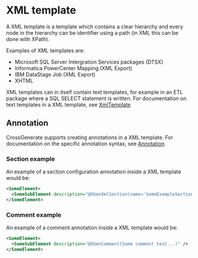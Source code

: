 # XML template

A XML template is a template which contains a clear hierarchy and every node in the hierarchy can be identifier using a path (in XML this can be done with XPath).

Examples of XML templates are:

- Microsoft SQL Server Intergration Services packages (DTSX)
- Informatica PowerCenter Mapping (XML Export)
- IBM DataStage Job (XML Export)
- XHTML

XML templates can in itself contain text templates, for example in an ETL package where a SQL SELECT statement is written. For documentation on text templates in a XML template, see [XmlTemplate](../../Config/Template/XmlTemplate/#texttemplate)

## Annotation
CrossGenerate supports creating annotations in a XML template.
For documentation on the specific annotation syntax, see [Annotation](../Annotation).

### Section example
An example of a section configuration annotation inside a XML template would be:

``` xml
<SomeElement>
  <SomeSubElement description="@XGenXmlSection(name='SomeExampleSection')" />
</SomeElement>
```

### Comment example
An example of a comment annotation inside a XML template would be:

``` xml
<SomeElement>
  <SomeSubElement description="@XGenComment(Some comment text...)" />
</SomeElement>
```